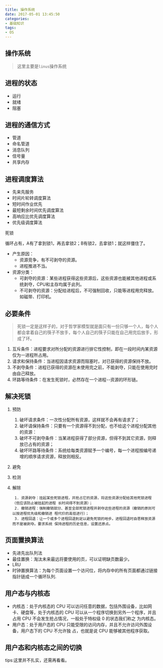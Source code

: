 ```yaml
---
title: 操作系统
date: 2017-05-01 13:45:50
categories:
- 基础知识
tags:
- OS
---
```




## 操作系统

> 这里主要是`linus`操作系统

## 进程的状态

- 运行
- 就绪
- 阻塞

## 进程的通信方式

- 管道
- 命名管道
- 消息队列
- 信号量
- 共享内存

## 进程调度算法

- 先来先服务
- 时间片轮转调度算法
- 短时间作业优先
- 最短剩余时间优先调度算法
- 高响应比优先调度算法
- 优先级调度算法

死锁

循环占有，A有了拿到锁1，再去拿锁2；B有锁2，去拿锁1；就这样僵住了。

- 产生原因：
  - 资源竞争，有不可剥夺的资源。
  - 进程推进不当。
- 资源分类：
  - 可剥夺的资源：某些进程获得这些资源后，这些资源也能被其他进程或系统剥夺，CPU和主存均属于此列。
  - 不可剥夺的资源：分配给进程后，不可强制回收，只能等进程用完释放。如磁带、打印机。

## 必要条件

> 死锁一定是这样子的，对于哲学家模型就是面只有一份只够一个人，每个人都会拿着自己的筷子不放手，每个人自己的筷子只能在自己用完后放手，形成了环。

1. 互斥条件：进程要求对所分配的资源进⾏排它性控制，即在⼀段时间内某资源仅为⼀进程所占⽤。
2. 请求和保持条件：当进程因请求资源⽽阻塞时，对已获得的资源保持不放。 
3. 不剥夺条件：进程已获得的资源在未使⽤完之前，不能剥夺，只能在使⽤完时由⾃⼰释放。 
4. 环路等待条件：在发⽣死锁时，必然存在⼀个进程--资源的环形链。

## 解决死锁

1. 预防
   1. 破坏请求条件：⼀次性分配所有资源，这样就不会再有请求了；
   2. 破坏请保持条件：只要有⼀个资源得不到分配，也不给这个进程分配其他的资源： 
   3. 破坏不可剥夺条件：当某进程获得了部分资源，但得不到其它资源，则释放已占有的资源； 
   4. 破坏环路等待条件：系统给每类资源赋予⼀个编号，每⼀个进程按编号递增的顺序请求资源，释放则相反。
2. 避免
3. 检测
4. 解除

		1. 资源剥夺：挂起某些死锁进程，并抢占它的资源，将这些资源分配给其他死锁进程（但应该防⽌被挂起的进程 ⻓时间得不到资源）； 
		2. 撤销进程：强制撤销部分、甚⾄全部死锁进程并剥夺这些进程的资源（撤销的原则可以按进程优先级和撤销进 程代价的⾼低进⾏）； 
		3. 进程回退：让⼀个或多个进程回退到⾜以避免死锁的地步。进程回退时⾃愿释放资源⽽不是被剥夺。要求系统 保持进程的历史信息，设置还原点。

## 页面置换算法

- 先进先出队列法
- 最佳置换：淘汰未来最远将要使用的页，可以证明缺页数最少。
- LRU
- 时钟置换算法：为每个页面设置一个访问位，将内存中的所有页面都通过链接指针链成一个循环队列.

## 用户态与内核态

- 内核态：处于内核态的 CPU 可以访问任意的数据，包括外围设备，⽐如⽹卡、硬盘等，处于内核态的 CPU 可以从⼀个程序切换到另外⼀个程序，并且占⽤ CPU 不会发⽣抢占情况，⼀般处于特权级 0 的状态我们称之 为内核态。
- 用户态：处于⽤户态的 CPU 只能受限的访问内存，并且不允许访问外围设备，⽤户态下的 CPU 不允许独 占，也就是说 CPU 能够被其他程序获取。

## 用户态和内核态之间的切换

tips:这里并不扎实，还需再看看。